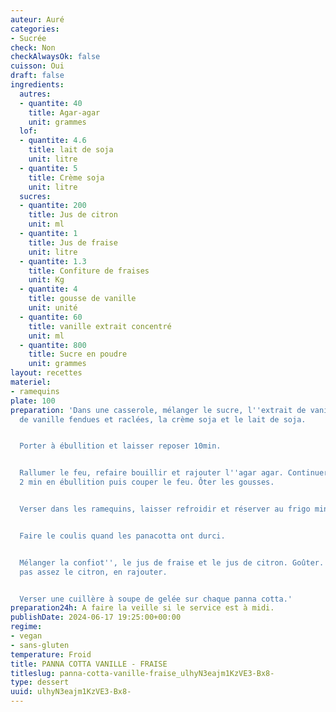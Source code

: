 ```yaml
---
auteur: Auré
categories:
- Sucrée
check: Non
checkAlwaysOk: false
cuisson: Oui
draft: false
ingredients:
  autres:
  - quantite: 40
    title: Agar-agar
    unit: grammes
  lof:
  - quantite: 4.6
    title: lait de soja
    unit: litre
  - quantite: 5
    title: Crème soja
    unit: litre
  sucres:
  - quantite: 200
    title: Jus de citron
    unit: ml
  - quantite: 1
    title: Jus de fraise
    unit: litre
  - quantite: 1.3
    title: Confiture de fraises
    unit: Kg
  - quantite: 4
    title: gousse de vanille
    unit: unité
  - quantite: 60
    title: vanille extrait concentré
    unit: ml
  - quantite: 800
    title: Sucre en poudre
    unit: grammes
layout: recettes
materiel:
- ramequins
plate: 100
preparation: 'Dans une casserole, mélanger le sucre, l''extrait de vanille, les gousses
  de vanille fendues et raclées, la crème soja et le lait de soja.


  Porter à ébullition et laisser reposer 10min.


  Rallumer le feu, refaire bouillir et rajouter l''agar agar. Continuer à remuer pendant
  2 min en ébullition puis couper le feu. Ôter les gousses.


  Verser dans les ramequins, laisser refroidir et réserver au frigo minimum 2H.


  Faire le coulis quand les panacotta ont durci.


  Mélanger la confiot'', le jus de fraise et le jus de citron. Goûter. Si ça ne sent
  pas assez le citron, en rajouter.


  Verser une cuillère à soupe de gelée sur chaque panna cotta.'
preparation24h: A faire la veille si le service est à midi.
publishDate: 2024-06-17 19:25:00+00:00
regime:
- vegan
- sans-gluten
temperature: Froid
title: PANNA COTTA VANILLE - FRAISE
titleslug: panna-cotta-vanille-fraise_ulhyN3eajm1KzVE3-Bx8-
type: dessert
uuid: ulhyN3eajm1KzVE3-Bx8-
---
```

